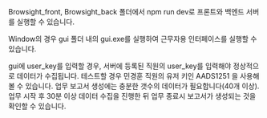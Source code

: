 Browsight_front, Browsight_back 폴더에서 npm run dev로 프론트와 백엔드 서버를 실행할 수 있습니다.

Window의 경우 gui 폴더 내의 gui.exe를 실행하여 근무자용 인터페이스를 실행할 수 있습니다.

gui에 user_key를 입력할 경우, 서버에 등록된 직원의 user_key를 입력해야 정상적으로 데이터가 수집됩니다.
테스트할 경우 민경훈 직원의 유저 키인 AADS1251 을 사용해볼 수 있습니다.
업무 보고서 생성에는 충분한 갯수의 데이터가 필요합니다(40개 이상).
업무 시작 후 30분 이상 데이터 수집을 진행한 뒤 업무 종료시 보고서가 생성되는 것을 확인할 수 있습니다.
